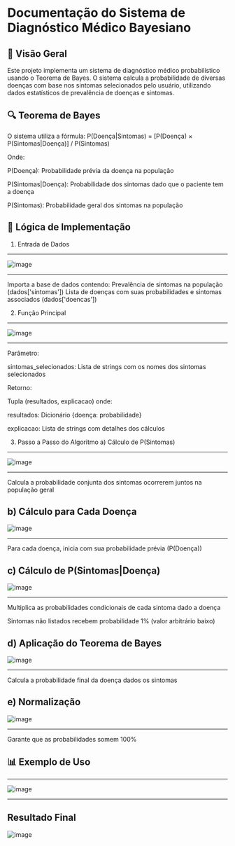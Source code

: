 # Documentação do Sistema de Diagnóstico Médico Bayesiano

## 📌 Visão Geral
Este projeto implementa um sistema de diagnóstico médico probabilístico usando o Teorema de Bayes. O sistema calcula a probabilidade de diversas doenças com base nos sintomas selecionados pelo usuário, utilizando dados estatísticos de prevalência de doenças e sintomas.

## 🔍  Teorema de Bayes
O sistema utiliza a fórmula:
P(Doença|Sintomas) = [P(Doença) × P(Sintomas|Doença)] / P(Sintomas)

Onde:

P(Doença): Probabilidade prévia da doença na população

P(Sintomas|Doença): Probabilidade dos sintomas dado que o paciente tem a doença

P(Sintomas): Probabilidade geral dos sintomas na população

## 🧠 Lógica de Implementação
1. Entrada de Dados

------------------------------
![image](https://github.com/user-attachments/assets/c5801755-608f-4c1f-add5-bda80ab9aab6)

------------------------------
Importa a base de dados contendo:
Prevalência de sintomas na população (dados['sintomas'])
Lista de doenças com suas probabilidades e sintomas associados (dados['doencas'])

2. Função Principal
------------------------------
![image](https://github.com/user-attachments/assets/60a150e8-8a58-4d65-9b78-68d0e73d708c)

------------------------------
Parâmetro:

sintomas_selecionados: Lista de strings com os nomes dos sintomas selecionados

Retorno:

Tupla (resultados, explicacao) onde:

resultados: Dicionário {doença: probabilidade}

explicacao: Lista de strings com detalhes dos cálculos

3. Passo a Passo do Algoritmo
a) Cálculo de P(Sintomas)
------------------------------
![image](https://github.com/user-attachments/assets/075cbea4-771c-408e-b174-f14d88b0938c)

------------------------------
Calcula a probabilidade conjunta dos sintomas ocorrerem juntos na população geral

b) Cálculo para Cada Doença
------------------------------
![image](https://github.com/user-attachments/assets/855e22fd-fa89-4ce8-9f1e-65cac8240044)

------------------------------
Para cada doença, inicia com sua probabilidade prévia (P(Doença))

c) Cálculo de P(Sintomas|Doença)
------------------------------
![image](https://github.com/user-attachments/assets/9eeb62cb-6ce9-472f-a3ba-526682dcaa3f)

------------------------------
Multiplica as probabilidades condicionais de cada sintoma dado a doença

Sintomas não listados recebem probabilidade 1% (valor arbitrário baixo)

d) Aplicação do Teorema de Bayes
------------------------------
![image](https://github.com/user-attachments/assets/1fc4c0ab-191b-473d-a952-13a3534a8412)

------------------------------
Calcula a probabilidade final da doença dados os sintomas

e) Normalização
------------------------------
![image](https://github.com/user-attachments/assets/3b76aa76-aab1-43a7-95d4-b0d076cb17b1)

------------------------------
Garante que as probabilidades somem 100%


## 📊 Exemplo de Uso
------------------------------
![image](https://github.com/user-attachments/assets/b5b1738a-746c-4ac4-8e9b-21dcb4b2e8dd)

------------------------------
## Resultado Final
![image](https://github.com/user-attachments/assets/cc165fe7-be6a-4699-80b5-a017369109de)

